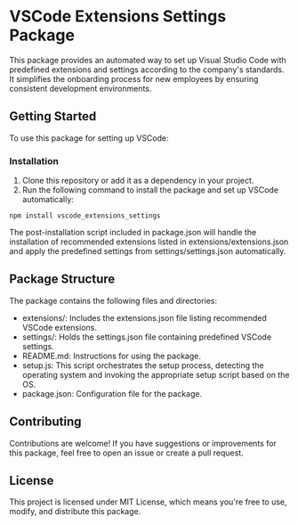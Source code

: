# VSCode Extensions Settings Package

This package provides an automated way to set up Visual Studio Code with predefined extensions and settings according to the company's standards. It simplifies the onboarding process for new employees by ensuring consistent development environments.

## Getting Started

To use this package for setting up VSCode:

### Installation

1. Clone this repository or add it as a dependency in your project.
2. Run the following command to install the package and set up VSCode automatically:
```
npm install vscode_extensions_settings
```
  
The post-installation script included in package.json will handle the installation of recommended extensions listed in extensions/extensions.json and apply the predefined settings from settings/settings.json automatically.

## Package Structure

The package contains the following files and directories:

* extensions/: Includes the extensions.json file listing recommended VSCode extensions.
* settings/: Holds the settings.json file containing predefined VSCode settings.
* README.md: Instructions for using the package.
* setup.js: This script orchestrates the setup process, detecting the operating system and invoking the appropriate setup script based on the OS.
* package.json: Configuration file for the package.


## Contributing

Contributions are welcome! If you have suggestions or improvements for this package, feel free to open an issue or create a pull request.

## License

This project is licensed under MIT License, which means you're free to use, modify, and distribute this package.
